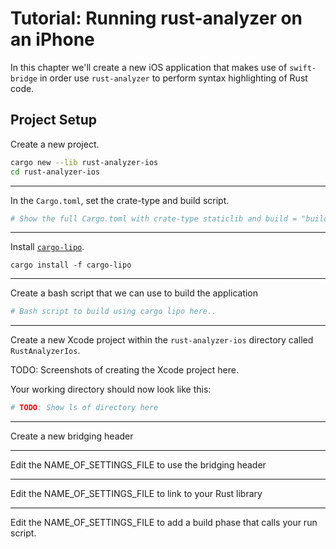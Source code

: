 # Tutorial: Running rust-analyzer on an iPhone

In this chapter we'll create a new iOS application that makes use of `swift-bridge` in order
use `rust-analyzer` to perform syntax highlighting of Rust code.

## Project Setup

Create a new project.

```sh
cargo new --lib rust-analyzer-ios
cd rust-analyzer-ios
```

---

In the `Cargo.toml`, set the crate-type and build script.

```toml
# Show the full Cargo.toml with crate-type staticlib and build = "build.rs"
```

---

Install [`cargo-lipo`](https://github.com/TimNN/cargo-lipo).

```
cargo install -f cargo-lipo
```

---

Create a bash script that we can use to build the application

```sh
# Bash script to build using cargo lipo here..
```

---

Create a new Xcode project within the `rust-analyzer-ios` directory called `RustAnalyzerIos`.

TODO: Screenshots of creating the Xcode project here.

Your working directory should now look like this:

```sh
# TODO: Show ls of directory here
```

---

Create a new bridging header

---

Edit the NAME_OF_SETTINGS_FILE to use the bridging header

---

Edit the NAME_OF_SETTINGS_FILE to link to your Rust library

---

Edit the NAME_OF_SETTINGS_FILE to add a build phase that calls your run script.
